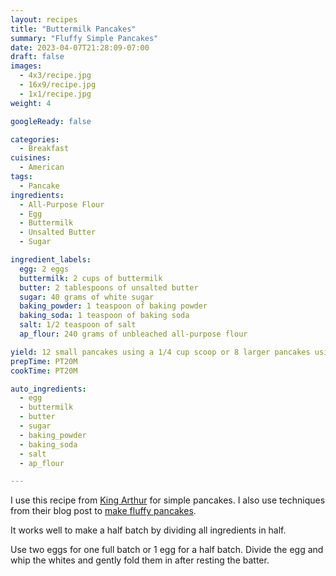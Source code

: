 ```yaml
---
layout: recipes
title: "Buttermilk Pancakes"
summary: "Fluffy Simple Pancakes"
date: 2023-04-07T21:28:09-07:00
draft: false
images:
  - 4x3/recipe.jpg
  - 16x9/recipe.jpg
  - 1x1/recipe.jpg
weight: 4

googleReady: false

categories:
  - Breakfast
cuisines:
  - American
tags:
  - Pancake
ingredients:
  - All-Purpose Flour
  - Egg
  - Buttermilk
  - Unsalted Butter
  - Sugar

ingredient_labels:
  egg: 2 eggs
  buttermilk: 2 cups of buttermilk
  butter: 2 tablespoons of unsalted butter
  sugar: 40 grams of white sugar
  baking_powder: 1 teaspoon of baking powder
  baking_soda: 1 teaspoon of baking soda
  salt: 1/2 teaspoon of salt
  ap_flour: 240 grams of unbleached all-purpose flour

yield: 12 small pancakes using a 1/4 cup scoop or 8 larger pancakes using a 1/3 cup scoop
prepTime: PT20M
cookTime: PT20M

auto_ingredients:
  - egg
  - buttermilk
  - butter
  - sugar
  - baking_powder
  - baking_soda
  - salt
  - ap_flour

---
```


I use this recipe from [King Arthur](https://www.kingarthurbaking.com/recipes/buttermilk-pancakes-recipe) for simple pancakes. 
I also use techniques from their blog post to 
[make fluffy pancakes](https://www.kingarthurbaking.com/blog/2019/01/21/how-to-make-fluffy-pancakes).

It works well to make a half batch by dividing all ingredients in half.

Use two eggs for one full batch or 1 egg for a half batch. Divide the egg and whip the whites and gently fold them in after resting 
the batter.

